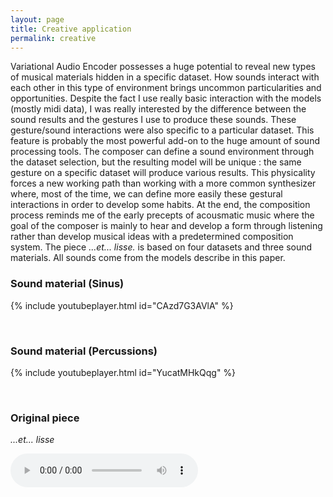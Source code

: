 ```yaml
---
layout: page
title: Creative application
permalink: creative
---
```


<style type="text/css">
.embed-youtube {
            position: relative;
            padding-bottom: 56.25%;
            padding-top: 25px;
            height: 0;
        }
        
.embed-youtube iframe {
    position: absolute;
    top: 0;
    left: 0;
    width: 100%;
    height: 100%;
}
</style>

Variational Audio Encoder possesses a huge potential to reveal new types of musical materials hidden in a specific dataset. How sounds interact with each other in this type of environment brings uncommon particularities and opportunities. Despite the fact I use really basic interaction with the models (mostly midi data), I was really interested by the difference between the sound results and the gestures I use to produce these sounds. These gesture/sound interactions were also specific to a particular dataset. This feature is probably the most powerful add-on to the huge amount of sound processing tools. The composer can define a sound environment through the dataset selection, but the resulting model will be unique : the same gesture on a specific dataset will produce various results. This physicality forces a new working path than working with a more common synthesizer where, most of the time, we can define more easily these gestural interactions in order to develop some habits. At the end, the composition process reminds me of the early precepts of acousmatic music where the goal of the composer is mainly to hear and develop a form through listening rather than develop musical ideas with a predetermined composition system. The piece *...et... lisse.* is based on four datasets and three sound materials. All sounds come from the models describe in this paper.


### Sound material (Sinus)

{% include youtubeplayer.html id="CAzd7G3AVlA" %}

<br>

### Sound material (Percussions)

{% include youtubeplayer.html id="YucatMHkQqg" %}

<br>

### Original piece

*...et... lisse*

<audio controls src="Audio_Exemple/Lisse.mp3">